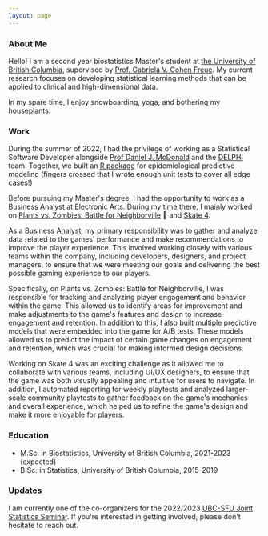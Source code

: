 ```yaml
---
layout: page
---
```


### About Me
Hello! I am a second year biostatistics Master's student at [the University of
British Columbia](https://www.stat.ubc.ca/), supervised by [Prof. 
Gabriela V. Cohen Freue](https://www.stat.ubc.ca/users/gabriela-v-cohen-freue). 
My current research focuses on developing statistical learning methods that can be applied to clinical and 
high-dimensional data. 

In my spare time, I enjoy snowboarding, yoga, and bothering my houseplants. 

### Work

During the summer of 2022, I had the privilege of working as a Statistical Software Developer alongside [Prof Daniel J. McDonald](https://www.stat.ubc.ca/users/daniel-j-mcdonald) and the [DELPHI](https://delphi.cmu.edu/) team. Together, we built an [R package](https://cmu-delphi.github.io/epipredict/index.html) for epidemiological predictive modeling (fingers crossed that I wrote enough unit tests to cover all edge cases!)

Before pursuing my Master's degree, I had the opportunity to work as a Business Analyst at Electronic Arts. During my time there, I mainly worked on [Plants vs. Zombies: Battle for Neighborville](https://www.ea.com/games/plants-vs-zombies/plants-vs-zombies-battle-for-neighborville) :sunflower:
and [Skate 4](https://www.ea.com/games/skate).

As a Business Analyst, my primary responsibility was to gather and analyze data related to the games' performance and make recommendations to improve the player experience. This involved working closely with various teams within the company, including developers, designers, and project managers, to ensure that we were meeting our goals and delivering the best possible gaming experience to our players. 

Specifically, on Plants vs. Zombies: Battle for Neighborville, I was responsible for tracking and analyzing player engagement and behavior within the game. This allowed us to identify areas for improvement and make adjustments to the game's features and design to increase engagement and retention. In addition to this, I also built multiple predictive models that were embedded into the game for A/B tests. These models allowed us to predict the impact of certain game changes on engagement and retention, which was crucial for making informed design decisions.

Working on Skate 4 was an exciting challenge as it allowed me to collaborate with various teams, including UI/UX designers, to ensure that the game was both visually appealing and intuitive for users to navigate. In addition, I automated reporting for weekly playtests and analyzed larger-scale community playtests to gather feedback on the game's mechanics and overall experience, which helped us to refine the game's design and make it more enjoyable for players.

### Education
* M.Sc. in Biostatistics, University of British Columbia, 2021-2023 (expected)
* B.Sc. in Statistics, University of British Columbia, 2015-2019

### Updates

I am currently one of the co-organizers for the 2022/2023 
[UBC-SFU Joint Statistics Seminar](https://ubc-stat-grad.github.io/ubc-sfu). 
If you're interested in getting involved, please don't hesitate to reach out.

